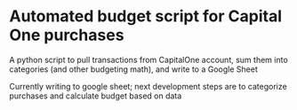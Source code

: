 # Automated budget script for Capital One purchases
A python script to pull transactions from CapitalOne account, sum them into categories (and other budgeting math), and write to a Google Sheet

Currently writing to google sheet; next development steps are to categorize purchases and calculate budget based on data
